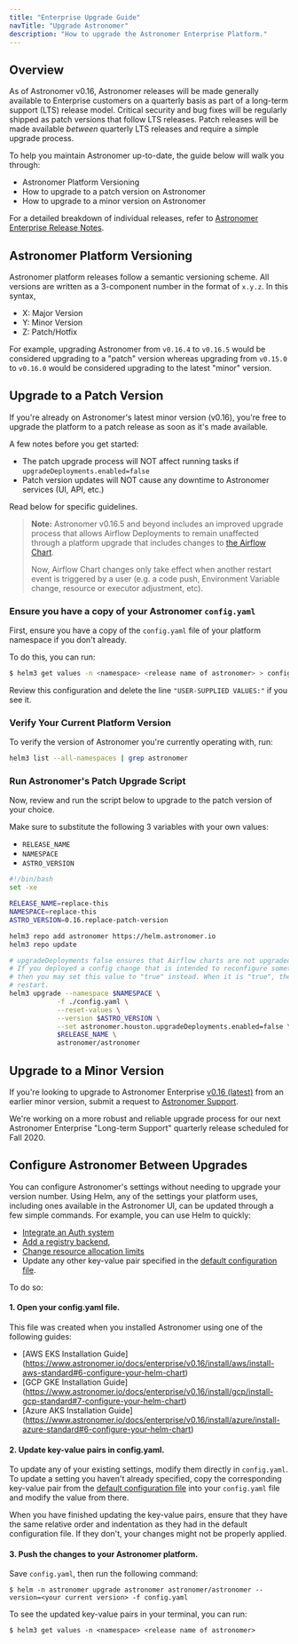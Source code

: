 ```yaml
---
title: "Enterprise Upgrade Guide"
navTitle: "Upgrade Astronomer"
description: "How to upgrade the Astronomer Enterprise Platform."
---
```


## Overview

As of Astronomer v0.16, Astronomer releases will be made generally available to Enterprise customers on a quarterly basis as part of a long-term support (LTS) release model. Critical security and bug fixes will be regularly shipped as patch versions that follow LTS releases. Patch releases will be made available _between_ quarterly LTS releases and require a simple upgrade process.

To help you maintain Astronomer up-to-date, the guide below will walk you through:

- Astronomer Platform Versioning
- How to upgrade to a patch version on Astronomer
- How to upgrade to a minor version on Astronomer

For a detailed breakdown of individual releases, refer to [Astronomer Enterprise Release Notes](https://www.astronomer.io/docs/enterprise/v0.16/resources/release-notes/).

## Astronomer Platform Versioning

Astronomer platform releases follow a semantic versioning scheme. All versions are written as a 3-component number in the format of `x.y.z`. In this syntax,

- X: Major Version
- Y: Minor Version
- Z: Patch/Hotfix

For example, upgrading Astronomer from `v0.16.4` to `v0.16.5` would be considered upgrading to a "patch" version whereas upgrading from `v0.15.0` to `v0.16.0` would be considered upgrading to the latest "minor" version.

## Upgrade to a Patch Version

If you're already on Astronomer's latest minor version (v0.16), you're free to upgrade the platform to a patch release as soon as it's made available.

A few notes before you get started:
- The patch upgrade process will NOT affect running tasks if `upgradeDeployments.enabled=false`
- Patch version updates will NOT cause any downtime to Astronomer services (UI, API, etc.)

Read below for specific guidelines.

> **Note:** Astronomer v0.16.5 and beyond includes an improved upgrade process that allows Airflow Deployments to remain unaffected through a platform upgrade that includes changes to [the Airflow Chart](https://github.com/astronomer/airflow-chart).
>
> Now, Airflow Chart changes only take effect when another restart event is triggered by a user (e.g. a code push, Environment Variable change, resource or executor adjustment, etc).

### Ensure you have a copy of your Astronomer `config.yaml`

First, ensure you have a copy of the `config.yaml` file of your platform namespace if you don't already.

To do this, you can run:

```sh
$ helm3 get values -n <namespace> <release name of astronomer> > config.yaml
```

Review this configuration and delete the line `"USER-SUPPLIED VALUES:"` if you see it.

### Verify Your Current Platform Version

To verify the version of Astronomer you're currently operating with, run:

```sh
helm3 list --all-namespaces | grep astronomer
```

### Run Astronomer's Patch Upgrade Script

Now, review and run the script below to upgrade to the patch version of your choice.

Make sure to substitute the following 3 variables with your own values:

- `RELEASE_NAME`
- `NAMESPACE`
- `ASTRO_VERSION`

```sh
#!/bin/bash
set -xe

RELEASE_NAME=replace-this
NAMESPACE=replace-this
ASTRO_VERSION=0.16.replace-patch-version

helm3 repo add astronomer https://helm.astronomer.io
helm3 repo update

# upgradeDeployments false ensures that Airflow charts are not upgraded when this script is ran
# If you deployed a config change that is intended to reconfigure something inside Airflow,
# then you may set this value to "true" instead. When it is "true", then each Airflow chart will
# restart.
helm3 upgrade --namespace $NAMESPACE \
            -f ./config.yaml \
            --reset-values \
            --version $ASTRO_VERSION \
            --set astronomer.houston.upgradeDeployments.enabled=false \
            $RELEASE_NAME \
            astronomer/astronomer
```

## Upgrade to a Minor Version

If you're looking to upgrade to Astronomer Enterprise [v0.16 (latest)](/docs/enterprise/v0.16/resources/release-notes) from an earlier minor version, submit a request to [Astronomer Support](https://support.astronomer.io).

We're working on a more robust and reliable upgrade process for our next Astronomer Enterprise "Long-term Support" quarterly release scheduled for Fall 2020.

## Configure Astronomer Between Upgrades

You can configure Astronomer's settings without needing to upgrade your version number. Using Helm, any of the settings your platform uses, including ones available in the Astronomer UI, can be updated through a few simple commands. For example, you can use Helm to quickly:
* [Integrate an Auth system](https://www.astronomer.io/docs/enterprise/v0.16/manage-astronomer/integrate-auth-system)
* [Add a registry backend](https://www.astronomer.io/docs/enterprise/v0.16/manage-astronomer/registry-backend),
* [Change resource allocation limits](https://www.astronomer.io/docs/enterprise/v0.16/manage-astronomer/configure-platform-resources)
* Update any other key-value pair specified in the [default configuration file](https://github.com/astronomer/docs/blob/main/enterprise/v0.16/reference/default.yaml).

To do so:

#### 1. Open your config.yaml file.

This file was created when you installed Astronomer using one of the following guides:
* [AWS EKS Installation Guide] (https://www.astronomer.io/docs/enterprise/v0.16/install/aws/install-aws-standard#6-configure-your-helm-chart)
* [GCP GKE Installation Guide] (https://www.astronomer.io/docs/enterprise/v0.16/install/gcp/install-gcp-standard#7-configure-your-helm-chart)
* [Azure AKS Installation Guide] (https://www.astronomer.io/docs/enterprise/v0.16/install/azure/install-azure-standard#6-configure-your-helm-chart)

#### 2. Update key-value pairs in config.yaml.

To update any of your existing settings, modify them directly in `config.yaml`. To update a setting you haven't already specified, copy the corresponding key-value pair from the [default configuration file](https://github.com/astronomer/docs/blob/main/enterprise/v0.16/reference/default.yaml) into your `config.yaml` file and modify the value from there.

When you have finished updating the key-value pairs, ensure that they have the same relative order and indentation as they had in the default configuration file. If they don't, your changes might not be properly applied.

#### 3. Push the changes to your Astronomer platform.

Save `config.yaml`, then run the following command:

```
$ helm -n astronomer upgrade astronomer astronomer/astronomer --version=<your current version> -f config.yaml
```
To see the updated key-value pairs in your terminal, you can run:

```
$ helm3 get values -n <namespace> <release name of astronomer>
```
